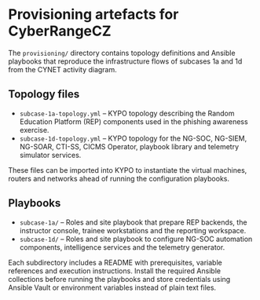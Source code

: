 # Provisioning artefacts for CyberRangeCZ

The `provisioning/` directory contains topology definitions and Ansible playbooks that reproduce the infrastructure flows of subcases 1a and 1d from the CYNET activity diagram.

## Topology files

- `subcase-1a-topology.yml` – KYPO topology describing the Random Education Platform (REP) components used in the phishing awareness exercise.
- `subcase-1d-topology.yml` – KYPO topology for the NG-SOC, NG-SIEM, NG-SOAR, CTI-SS, CICMS Operator, playbook library and telemetry simulator services.

These files can be imported into KYPO to instantiate the virtual machines, routers and networks ahead of running the configuration playbooks.

## Playbooks

- `subcase-1a/` – Roles and site playbook that prepare REP backends, the instructor console, trainee workstations and the reporting workspace.
- `subcase-1d/` – Roles and site playbook to configure NG-SOC automation components, intelligence services and the telemetry generator.

Each subdirectory includes a README with prerequisites, variable references and execution instructions. Install the required Ansible collections before running the playbooks and store credentials using Ansible Vault or environment variables instead of plain text files.
